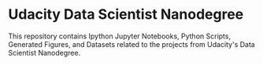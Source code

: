 # Udacity Data Scientist Nanodegree

This repository contains Ipython Jupyter Notebooks, Python Scripts, Generated Figures, and Datasets related to the projects from Udacity's Data Scientist Nanodegree.
